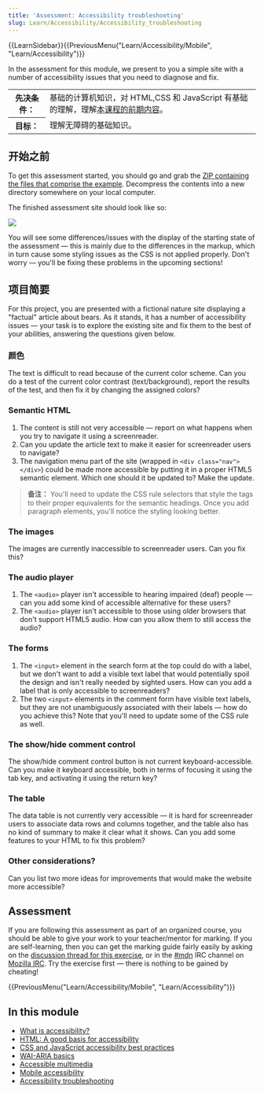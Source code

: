 ```yaml
---
title: 'Assessment: Accessibility troubleshooting'
slug: Learn/Accessibility/Accessibility_troubleshooting
---
```

{{LearnSidebar}}{{PreviousMenu("Learn/Accessibility/Mobile", "Learn/Accessibility")}}

In the assessment for this module, we present to you a simple site with a number of accessibility issues that you need to diagnose and fix.

<table class="learn-box standard-table">
  <tbody>
    <tr>
      <th scope="row">先决条件：</th>
      <td>
        基础的计算机知识，对 HTML,CSS 和 JavaScript 有基础的理解，理解<a
          href="/zh-CN/docs/Learn/Accessibility"
          >本课程的前期内容</a
        >。
      </td>
    </tr>
    <tr>
      <th scope="row">目标：</th>
      <td>理解无障碍的基础知识。</td>
    </tr>
  </tbody>
</table>

## 开始之前

To get this assessment started, you should go and grab the [ZIP containing the files that comprise the example](https://github.com/mdn/learning-area/blob/master/accessibility/assessment-start/assessment-files.zip?raw=true). Decompress the contents into a new directory somewhere on your local computer.

The finished assessment site should look like so:

![](assessment-site-finished.png)

You will see some differences/issues with the display of the starting state of the assessment — this is mainly due to the differences in the markup, which in turn cause some styling issues as the CSS is not applied properly. Don't worry — you'll be fixing these problems in the upcoming sections!

## 项目简要

For this project, you are presented with a fictional nature site displaying a "factual" article about bears. As it stands, it has a number of accessibility issues — your task is to explore the existing site and fix them to the best of your abilities, answering the questions given below.

### 颜色

The text is difficult to read because of the current color scheme. Can you do a test of the current color contrast (text/background), report the results of the test, and then fix it by changing the assigned colors?

### Semantic HTML

1. The content is still not very accessible — report on what happens when you try to navigate it using a screenreader.
2. Can you update the article text to make it easier for screenreader users to navigate?
3. The navigation menu part of the site (wrapped in `<div class="nav"></div>`) could be made more accessible by putting it in a proper HTML5 semantic element. Which one should it be updated to? Make the update.

> **备注：** You'll need to update the CSS rule selectors that style the tags to their proper equivalents for the semantic headings. Once you add paragraph elements, you'll notice the styling looking better.

### The images

The images are currently inaccessible to screenreader users. Can you fix this?

### The audio player

1. The `<audio>` player isn't accessible to hearing impaired (deaf) people — can you add some kind of accessible alternative for these users?
2. The `<audio>` player isn't accessible to those using older browsers that don't support HTML5 audio. How can you allow them to still access the audio?

### The forms

1. The `<input>` element in the search form at the top could do with a label, but we don't want to add a visible text label that would potentially spoil the design and isn't really needed by sighted users. How can you add a label that is only accessible to screenreaders?
2. The two `<input>` elements in the comment form have visible text labels, but they are not unambiguously associated with their labels — how do you achieve this? Note that you'll need to update some of the CSS rule as well.

### The show/hide comment control

The show/hide comment control button is not current keyboard-accessible. Can you make it keyboard accessible, both in terms of focusing it using the tab key, and activating it using the return key?

### The table

The data table is not currently very accessible — it is hard for screenreader users to associate data rows and columns together, and the table also has no kind of summary to make it clear what it shows. Can you add some features to your HTML to fix this problem?

### Other considerations?

Can you list two more ideas for improvements that would make the website more accessible?

## Assessment

If you are following this assessment as part of an organized course, you should be able to give your work to your teacher/mentor for marking. If you are self-learning, then you can get the marking guide fairly easily by asking on the [discussion thread for this exercise](https://discourse.mozilla.org/t/accessibility-troubleshooting-assessment/24691), or in the [#mdn](irc://irc.mozilla.org/mdn) IRC channel on [Mozilla IRC](https://wiki.mozilla.org/IRC). Try the exercise first — there is nothing to be gained by cheating!

{{PreviousMenu("Learn/Accessibility/Mobile", "Learn/Accessibility")}}

## In this module

- [What is accessibility?](/en-US/docs/Learn/Accessibility/What_is_accessibility)
- [HTML: A good basis for accessibility](/en-US/docs/Learn/Accessibility/HTML)
- [CSS and JavaScript accessibility best practices](/en-US/docs/Learn/Accessibility/CSS_and_JavaScript)
- [WAI-ARIA basics](/en-US/docs/Learn/Accessibility/WAI-ARIA_basics)
- [Accessible multimedia](/en-US/docs/Learn/Accessibility/Multimedia)
- [Mobile accessibility](/en-US/docs/Learn/Accessibility/Mobile)
- [Accessibility troubleshooting](/en-US/docs/Learn/Accessibility/Accessibility_troubleshooting)
